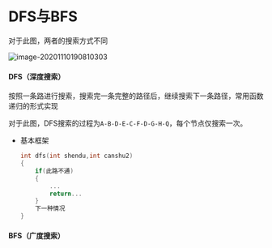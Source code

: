 # DFS与BFS

对于此图，两者的搜索方式不同

![image-20201110190810303](C:\Users\singx\AppData\Roaming\Typora\typora-user-images\image-20201110190810303.png)

#### DFS（深度搜索）

按照一条路进行搜索，搜索完一条完整的路径后，继续搜索下一条路径，常用函数递归的形式实现

对于此图，DFS搜索的过程为```A-B-D-E-C-F-D-G-H-Q```，每个节点仅搜索一次。

+ 基本框架

  ```c++
  int dfs(int shendu,int canshu2)
  {
      if(此路不通)
      {
          ...
          return...
      }
      下一种情况
  }
  ```

  

#### BFS（广度搜索）



